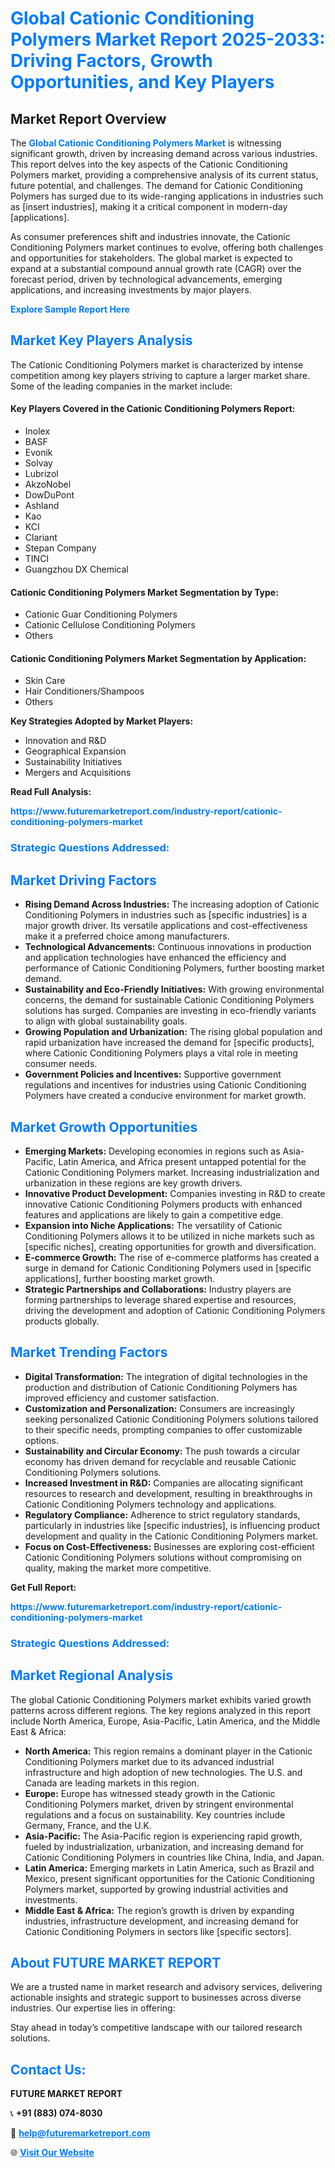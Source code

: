 <h1 style="color: #007BFF;">Global Cationic Conditioning Polymers Market Report 2025-2033: Driving Factors, Growth Opportunities, and Key Players</h1>

<section id="overview">
<h2>Market Report Overview</h2>
<p>The <a href="https://www.futuremarketreport.com/industry-report/cationic-conditioning-polymers-market" style="color: #007BFF; text-decoration: none;"><strong>Global Cationic Conditioning Polymers Market</strong></a> is witnessing significant growth, driven by increasing demand across various industries. This report delves into the key aspects of the Cationic Conditioning Polymers market, providing a comprehensive analysis of its current status, future potential, and challenges. The demand for Cationic Conditioning Polymers has surged due to its wide-ranging applications in industries such as [insert industries], making it a critical component in modern-day [applications].</p>
<p>As consumer preferences shift and industries innovate, the Cationic Conditioning Polymers market continues to evolve, offering both challenges and opportunities for stakeholders. The global market is expected to expand at a substantial compound annual growth rate (CAGR) over the forecast period, driven by technological advancements, emerging applications, and increasing investments by major players.</p>
</section>

<section id="overview">
<p><a href="https://www.futuremarketreport.com/request-sample/reportId=58974" style="color: #007BFF; text-decoration: none;"><strong>Explore Sample Report Here</strong></a></p>
</section>

<section id="key-players">
<h2 style="color: #007BFF;">Market Key Players Analysis</h2>
<p>The Cationic Conditioning Polymers market is characterized by intense competition among key players striving to capture a larger market share. Some of the leading companies in the market include:</p>
<h4>Key Players Covered in the Cationic Conditioning Polymers Report:</h4>
<ul><li>Inolex</li><li>BASF</li><li>Evonik</li><li>Solvay</li><li>Lubrizol</li><li>AkzoNobel</li><li>DowDuPont</li><li>Ashland</li><li>Kao</li><li>KCI</li><li>Clariant</li><li>Stepan Company</li><li>TINCI</li><li>Guangzhou DX Chemical</li></ul>
<h4>Cationic Conditioning Polymers Market Segmentation by Type:</h4>
<ul><li>Cationic Guar Conditioning Polymers</li><li>Cationic Cellulose Conditioning Polymers</li><li>Others</li></ul>

<h4>Cationic Conditioning Polymers Market Segmentation by Application:</h4>
<ul><li>Skin Care</li><li>Hair Conditioners/Shampoos</li><li>Others</li></ul>
<p><strong>Key Strategies Adopted by Market Players:</strong></p>
<ul>
<li>Innovation and R&D</li>
<li>Geographical Expansion</li>
<li>Sustainability Initiatives</li>
<li>Mergers and Acquisitions</li>
</ul>
</section>

<section>
<p><strong>Read Full Analysis: </strong></p><a href="https://www.futuremarketreport.com/industry-report/cationic-conditioning-polymers-market" style="color: #007BFF; text-decoration: none;"><strong>https://www.futuremarketreport.com/industry-report/cationic-conditioning-polymers-market</strong></a>
<h3 style="color: #007BFF;">Strategic Questions Addressed:</h3>
</section>

<section id="driving-factors">
<h2 style="color: #007BFF;">Market Driving Factors</h2>
<ul>
<li><strong>Rising Demand Across Industries:</strong> The increasing adoption of Cationic Conditioning Polymers in industries such as [specific industries] is a major growth driver. Its versatile applications and cost-effectiveness make it a preferred choice among manufacturers.</li>
<li><strong>Technological Advancements:</strong> Continuous innovations in production and application technologies have enhanced the efficiency and performance of Cationic Conditioning Polymers, further boosting market demand.</li>
<li><strong>Sustainability and Eco-Friendly Initiatives:</strong> With growing environmental concerns, the demand for sustainable Cationic Conditioning Polymers solutions has surged. Companies are investing in eco-friendly variants to align with global sustainability goals.</li>
<li><strong>Growing Population and Urbanization:</strong> The rising global population and rapid urbanization have increased the demand for [specific products], where Cationic Conditioning Polymers plays a vital role in meeting consumer needs.</li>
<li><strong>Government Policies and Incentives:</strong> Supportive government regulations and incentives for industries using Cationic Conditioning Polymers have created a conducive environment for market growth.</li>
</ul>
</section>

<section id="growth-opportunities">
<h2 style="color: #007BFF;">Market Growth Opportunities</h2>
<ul>
<li><strong>Emerging Markets:</strong> Developing economies in regions such as Asia-Pacific, Latin America, and Africa present untapped potential for the Cationic Conditioning Polymers market. Increasing industrialization and urbanization in these regions are key growth drivers.</li>
<li><strong>Innovative Product Development:</strong> Companies investing in R&D to create innovative Cationic Conditioning Polymers products with enhanced features and applications are likely to gain a competitive edge.</li>
<li><strong>Expansion into Niche Applications:</strong> The versatility of Cationic Conditioning Polymers allows it to be utilized in niche markets such as [specific niches], creating opportunities for growth and diversification.</li>
<li><strong>E-commerce Growth:</strong> The rise of e-commerce platforms has created a surge in demand for Cationic Conditioning Polymers used in [specific applications], further boosting market growth.</li>
<li><strong>Strategic Partnerships and Collaborations:</strong> Industry players are forming partnerships to leverage shared expertise and resources, driving the development and adoption of Cationic Conditioning Polymers products globally.</li>
</ul>
</section>

<section id="trending-factors">
<h2 style="color: #007BFF;">Market Trending Factors</h2>
<ul>
<li><strong>Digital Transformation:</strong> The integration of digital technologies in the production and distribution of Cationic Conditioning Polymers has improved efficiency and customer satisfaction.</li>
<li><strong>Customization and Personalization:</strong> Consumers are increasingly seeking personalized Cationic Conditioning Polymers solutions tailored to their specific needs, prompting companies to offer customizable options.</li>
<li><strong>Sustainability and Circular Economy:</strong> The push towards a circular economy has driven demand for recyclable and reusable Cationic Conditioning Polymers solutions.</li>
<li><strong>Increased Investment in R&D:</strong> Companies are allocating significant resources to research and development, resulting in breakthroughs in Cationic Conditioning Polymers technology and applications.</li>
<li><strong>Regulatory Compliance:</strong> Adherence to strict regulatory standards, particularly in industries like [specific industries], is influencing product development and quality in the Cationic Conditioning Polymers market.</li>
<li><strong>Focus on Cost-Effectiveness:</strong> Businesses are exploring cost-efficient Cationic Conditioning Polymers solutions without compromising on quality, making the market more competitive.</li>
</ul>
</section>

<section>
<p><strong>Get Full Report: </strong></p><a href="https://www.futuremarketreport.com/industry-report/cationic-conditioning-polymers-market" style="color: #007BFF; text-decoration: none;"><strong>https://www.futuremarketreport.com/industry-report/cationic-conditioning-polymers-market</strong></a>
<h3 style="color: #007BFF;">Strategic Questions Addressed:</h3>
</section>


<section id="regional-analysis">
<h2 style="color: #007BFF;">Market Regional Analysis</h2>
<p>The global Cationic Conditioning Polymers market exhibits varied growth patterns across different regions. The key regions analyzed in this report include North America, Europe, Asia-Pacific, Latin America, and the Middle East & Africa:</p>
<ul>
<li><strong>North America:</strong> This region remains a dominant player in the Cationic Conditioning Polymers market due to its advanced industrial infrastructure and high adoption of new technologies. The U.S. and Canada are leading markets in this region.</li>
<li><strong>Europe:</strong> Europe has witnessed steady growth in the Cationic Conditioning Polymers market, driven by stringent environmental regulations and a focus on sustainability. Key countries include Germany, France, and the U.K.</li>
<li><strong>Asia-Pacific:</strong> The Asia-Pacific region is experiencing rapid growth, fueled by industrialization, urbanization, and increasing demand for Cationic Conditioning Polymers in countries like China, India, and Japan.</li>
<li><strong>Latin America:</strong> Emerging markets in Latin America, such as Brazil and Mexico, present significant opportunities for the Cationic Conditioning Polymers market, supported by growing industrial activities and investments.</li>
<li><strong>Middle East & Africa:</strong> The region’s growth is driven by expanding industries, infrastructure development, and increasing demand for Cationic Conditioning Polymers in sectors like [specific sectors].</li>
</ul>
</section>

<footer>
<h2 style="color: #007BFF;">About FUTURE MARKET REPORT</h2>
<p>We are a trusted name in market research and advisory services, delivering actionable insights and strategic support to businesses across diverse industries. Our expertise lies in offering:</p>

<p>Stay ahead in today’s competitive landscape with our tailored research solutions.</p>

<h2 style="color: #007BFF;">Contact Us:</h2>
<p><strong>FUTURE MARKET REPORT</strong></p>
<p>📞 <strong>+91 (883) 074-8030</strong></p>
<p>📧 <strong><a href="mailto:help@futuremarketreport.com" style="color: #007BFF;">help@futuremarketreport.com</a></strong></p>
<p>🌐 <strong><a href="https://www.futuremarketreport.com/" style="color: #007BFF;">Visit Our Website</a></strong></p>
</footer>